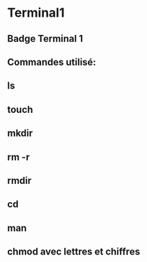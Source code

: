 # Terminal1
## Badge Terminal 1
## Commandes utilisé:
## ls 
## touch
## mkdir
## rm -r
## rmdir
## cd
## man
## chmod avec lettres et chiffres
